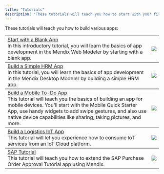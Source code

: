 ```yaml
---
title: "Tutorials"
description: "These tutorials will teach you how to start with your first app and then build an HRM app, mobile to-do app, and IoT app."
---
```


These tutorials will teach you how to build various apps:

<table>
  <thead style='display:none;'>
    <th>header 1</th>
    <th>header 2</th>
  </thead>
  <tbody>
    <td><a href="start-with-a-blank-app">Start with a Blank App</a><br> 
    In this introductory tutorial, you will learn the basics of app development in the Mendix Web Modeler by starting with a blank app.</td>
    <td><img src="attachments/overview/Employee_directory.png"></td>
  </tbody>
  </tbody>
    <tbody>
    <td><a href="build-a-simple-hrm-app">Build a Simple HRM App</a><br> 
    In this tutorial, you will learn the basics of app development in the Mendix Desktop Modeler by building a simple HRM app.</td>
    <td><img src="attachments/overview/HRM_app.png"></td>
  </tbody>
  <tbody>
    <td><a href="create-a-to-do-app">Build a Mobile To-Do App</a><br> 
    This tutorial will teach you the basics of building an app for mobile devices. You'll start with the Mobile Quick Starter App, use handy widgets to add swipe gestures, and also use native device capabilities like sharing, taking pictures, and more.</td>
    <td><img src="attachments/overview/Mobile_to_do.png"></td>
  </tbody>
  <tbody>
    <td><a href="build-an-iot-app">Build a Logistics IoT App</a><br> 
    This tutorial will let you experience how to consume IoT services from an IoT Cloud platform.</td>
    <td><img src="attachments/overview/Iot.png"></td>
  </tbody>
  </tbody>
    <tbody>
    <td><a href="sap-tutorials">SAP Tutorial</a><br> 
    This tutorial will teach you how to extend the SAP Purchase Order Approval Tutorial app using Mendix.</td>
    <td><img src="attachments/overview/sap-tutorials.png"></td>
  </tbody>
</table>
